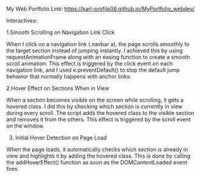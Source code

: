 My Web Portfolio Link: https://karl-profile06.github.io/MyPortfolio_webdev/

Interactives:

1.Smooth Scrolling on Navigation Link Click

When I click on a navigation link (.navbar a), the page scrolls smoothly to the target section instead of jumping instantly. I achieved this by using requestAnimationFrame along with an easing function to create a smooth scroll animation. This effect is triggered by the click event on each navigation link, and I used e.preventDefault() to stop the default jump behavior that normally happens with anchor links.

2.Hover Effect on Sections When in View

When a section becomes visible on the screen while scrolling, it gets a hovered class. I did this by checking which section is currently in view during every scroll. The script adds the hovered class to the visible section and removes it from the others. This effect is triggered by the scroll event on the window.

3. Initial Hover Detection on Page Load
   
When the page loads, it automatically checks which section is already in view and highlights it by adding the hovered class. This is done by calling the addHoverEffect() function as soon as the DOMContentLoaded event fires.
